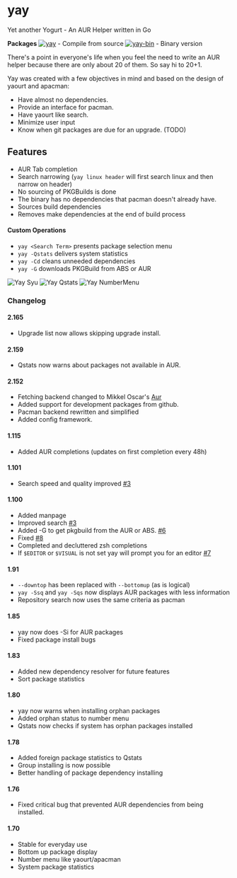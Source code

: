 # yay
Yet another Yogurt - An AUR Helper written in Go

**Packages**
[![yay](https://img.shields.io/aur/version/yay.svg?label=yay)](https://aur.archlinux.org/packages/yay/) - Compile from source
[![yay-bin](https://img.shields.io/aur/version/yay-bin.svg?label=yay-bin)](https://aur.archlinux.org/packages/yay-bin/) - Binary version

There's a point in everyone's life when you feel the need to write an AUR helper because there are only about 20 of them.
So say hi to 20+1.

Yay was created with a few objectives in mind and based on the design of yaourt and apacman:

- Have almost no dependencies.
- Provide an interface for pacman.
- Have yaourt like search.
- Minimize user input
- Know when git packages are due for an upgrade. (TODO)

## Features
- AUR Tab completion
- Search narrowing (`yay linux header` will first search linux and then narrow on header)
- No sourcing of PKGBuilds is done
- The binary has no dependencies that pacman doesn't already have.
- Sources build dependencies
- Removes make dependencies at the end of build process

#### Custom Operations

- `yay <Search Term>` presents package selection menu
- `yay -Qstats` delivers system statistics
- `yay -Cd` cleans unneeded dependencies
- `yay -G` downloads PKGBuild from ABS or AUR

![Yay Syu](http://jguer.github.io/yay/yayupgrade.png "yay -Syu")
![Yay Qstats](http://jguer.github.io/yay/yay2.png "yay -Qstats")
![Yay NumberMenu](http://jguer.github.io/yay/yay3.png "yay gtk-theme")

### Changelog

#### 2.165
- Upgrade list now allows skipping upgrade install.

#### 2.159
- Qstats now warns about packages not available in AUR.

#### 2.152
- Fetching backend changed to Mikkel Oscar's [Aur](https://github.com/mikkeloscar/aur)
- Added support for development packages from github.
- Pacman backend rewritten and simplified
- Added config framework.

#### 1.115
- Added AUR completions (updates on first completion every 48h)

#### 1.101
- Search speed and quality improved [#3](https://github.com/Jguer/yay/issues/3)

#### 1.100
- Added manpage
- Improved search [#3](https://github.com/Jguer/yay/issues/3)
- Added -G to get pkgbuild from the AUR or ABS. [#6](https://github.com/Jguer/yay/issues/6)
- Fixed [#8](https://github.com/Jguer/yay/issues/8)
- Completed and decluttered zsh completions
- If `$EDITOR` or `$VISUAL` is not set yay will prompt you for an editor [#7](https://github.com/Jguer/yay/issues/7)

#### 1.91
- `--downtop` has been replaced with `--bottomup` (as is logical)
- `yay -Ssq` and `yay -Sqs` now displays AUR packages with less information
- Repository search now uses the same criteria as pacman

#### 1.85
- yay now does -Si for AUR packages
- Fixed package install bugs

#### 1.83
- Added new dependency resolver for future features
- Sort package statistics

#### 1.80
- yay now warns when installing orphan packages
- Added orphan status to number menu
- Qstats now checks if system has orphan packages installed

#### 1.78
- Added foreign package statistics to Qstats
- Group installing is now possible
- Better handling of package dependency installing

#### 1.76
- Fixed critical bug that prevented AUR dependencies from being installed.

#### 1.70
- Stable for everyday use
- Bottom up package display
- Number menu like yaourt/apacman
- System package statistics

